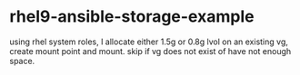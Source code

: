 # rhel9-ansible-storage-example
using rhel system roles, I allocate either 1.5g or 0.8g lvol on an existing vg, create mount point and mount. skip if vg does not exist of have not enough space.
